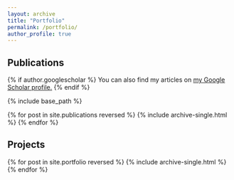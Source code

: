 ```yaml
---
layout: archive
title: "Portfolio"
permalink: /portfolio/
author_profile: true
---
```


## Publications

{% if author.googlescholar %}
  You can also find my articles on <u><a href="{{author.googlescholar}}">my Google Scholar profile</a>.</u>
{% endif %}

{% include base_path %}

{% for post in site.publications reversed %}
  {% include archive-single.html %}
{% endfor %}

## Projects

{% for post in site.portfolio reversed %}
  {% include archive-single.html %}
{% endfor %}


